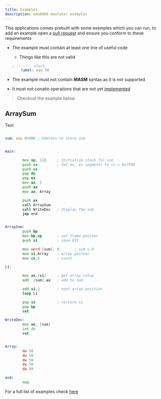 ```yaml
---
title: Examples
description: emu8086 emulator examples
---
```

This applications comes prebuilt with some examples which you can run, to add an example 
open a [pull request](https://github.com/kosiken/gtkemu8086) and ensure you conform to these requirements

- The example must contain at least one line of useful code 
    - Things like this are not valid

    ```asm
    ; ------- start
        label: equ 50
    ```

- The example must not contain **MASM** syntax as it is not supported
- It must not conatin operations that are not yet [implemented](/contributing/operations#Implemented) 

> Checkout the example below

## ArraySum

Text

```asm

sum: equ 0x900 ; Address to store sum


main:

        mov sp, 128     ; Initialize stack for use
        push cs         ; Set ds, es segments to cs = 0x7f00
        push cs
        pop ds
        pop es
        mov ax, 5
        push ax
        mov ax, Array

        push ax
        call ArraySum
        call WriteDec   ; display the sum
        jmp end


ArraySum:
        push bp
        mov bp,sp	    ; set frame pointer
        push si		    ; save ESI

        mov word [sum], 0		; sum = 0
        mov si,Array	; array pointer
        mov cx,5	    ; count

L1:

        mov ax,[si]	    ; get array value
        add  [sum],ax	; add to sum

        add si,2		; next array position
        loop L1

        pop si		    ; restore si
        pop bp
        ret

WriteDec:
        mov ax, [sum]
        int 40
        ret


Array:
        dw 50
        dw 50
        dw 50
        dw 50
        dw 50

end:
        nop

```

For a full list of examples check [here](https://github.com/kosiken/gtkemu8086/tree/main/examples)
